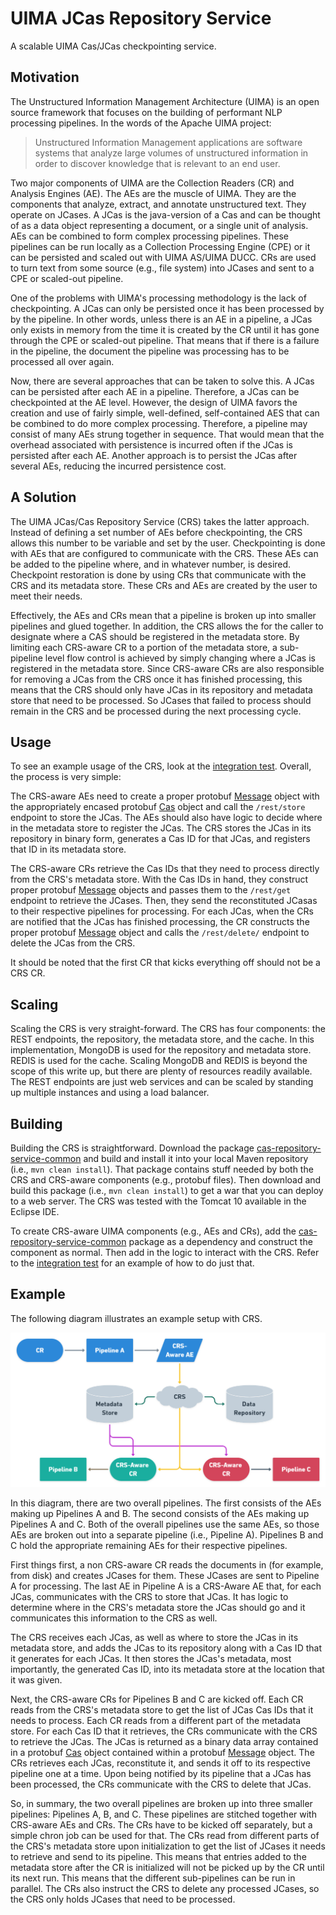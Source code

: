 # UIMA JCas Repository Service
A scalable UIMA Cas/JCas checkpointing service.

## Motivation

The Unstructured Information Management Architecture (UIMA) is an open source framework that focuses on the building of performant NLP processing pipelines. In the words of the Apache UIMA project:

> Unstructured Information Management applications are software systems that analyze large volumes of unstructured information in order to discover knowledge that is relevant to an end user.

Two major components of UIMA are the Collection Readers (CR) and Analysis Engines (AE). The AEs are the muscle of UIMA. They are the components that analyze, extract, and annotate unstructured text. They operate on JCases. A JCas is the java-version of a Cas and can be thought of as a data object representing a document, or a single unit of analysis. AEs can be combined to form complex processing pipelines. These pipelines can be run locally as a Collection Processing Engine (CPE) or it can be persisted and scaled out with UIMA AS/UIMA DUCC. CRs are used to turn text from some source (e.g., file system) into JCases and sent to a CPE or scaled-out pipeline.

One of the problems with UIMA's processing methodology is the lack of checkpointing. A JCas can only be persisted once it has been processed by by the pipeline. In other words, unless there is an AE in a pipeline, a JCas only exists in memory from the time it is created by the CR until it has gone through the CPE or scaled-out pipeline. That means that if there is a failure in the pipeline, the document the pipeline was processing has to be processed all over again.

Now, there are several approaches that can be taken to solve this. A JCas can be persisted after each AE in a pipeline. Therefore, a JCas can be checkpointed at the AE level. However, the design of UIMA favors the creation and use of fairly simple, well-defined, self-contained AES that can be combined to do more complex processing. Therefore, a pipeline may consist of many AEs strung together in sequence. That would mean that the overhead associated with persistence is incurred often if the JCas is persisted after each AE. Another approach is to persist the JCas after several AEs, reducing the incurred persistence cost.

## A Solution

The UIMA JCas/Cas Repository Service (CRS) takes the latter approach. Instead of defining a set number of AEs before checkpointing, the CRS allows this number to be variable and set by the user. Checkpointing is done with AEs that are configured to communicate with the CRS. These AEs can be added to the pipeline where, and in whatever number, is desired. Checkpoint restoration is done by using CRs that communicate with the CRS and its metadata store. These CRs and AEs are created by the user to meet their needs.

Effectively, the AEs and CRs mean that a pipeline is broken up into smaller pipelines and glued together. In addition, the CRS allows the for the caller to designate where a CAS should be registered in the metadata store. By limiting each CRS-aware CR to a portion of the metadata store, a sub-pipeline level flow control is achieved by simply changing where a JCas is registered in the metadata store. Since CRS-aware CRs are also responsible for removing a JCas from the CRS once it has finished processing, this means that the CRS should only have JCas in its repository and metadata store that need to be processed. So JCases that failed to process should remain in the CRS and be processed during the next processing cycle.

## Usage

To see an example usage of the CRS, look at the [integration test](https://github.com/revistek/cas-repository-service/blob/main/src/test/java/com/revistek/web/resources/TestCasRepositoryServiceResource.java). Overall, the process is very simple:

The CRS-aware AEs need to create a proper protobuf [Message](https://github.com/revistek/cas-repository-service-common/blob/main/src/main/proto/Message.proto) object with the appropriately encased protobuf [Cas](https://github.com/revistek/cas-repository-service-common/blob/main/src/main/proto/Cas.proto) object and call the `/rest/store` endpoint to store the JCas. The AEs should also have logic to decide where in the metadata store to register the JCas. The CRS stores the JCas in its repository in binary form, generates a Cas ID for that JCas, and registers that ID in its metadata store.

The CRS-aware CRs retrieve the Cas IDs that they need to process directly from the CRS's metadata store. With the Cas IDs in hand, they construct proper protobuf [Message](https://github.com/revistek/cas-repository-service-common/blob/main/src/main/proto/Message.proto) objects and passes them to the `/rest/get` endpoint to retrieve the JCases. Then, they send the reconstituted JCasas to their respective pipelines for processing. For each JCas, when the CRs are notified that the JCas has finished processing, the CR constructs the proper protobuf [Message](https://github.com/revistek/cas-repository-service-common/blob/main/src/main/proto/Message.proto) object and calls the `/rest/delete/` endpoint to delete the JCas from the CRS.

It should be noted that the first CR that kicks everything off should not be a CRS CR.

## Scaling

Scaling the CRS is very straight-forward. The CRS has four components: the REST endpoints, the repository, the metadata store, and the cache. In this implementation, MongoDB is used for the repository and metadata store. REDIS is used for the cache. Scaling MongoDB and REDIS is beyond the scope of this write up, but there are plenty of resources readily available. The REST endpoints are just web services and can be scaled by standing up multiple instances and using a load balancer.

## Building

Building the CRS is straightforward. Download the package [cas-repository-service-common](https://github.com/revistek/cas-repository-service-common) and build and install it into your local Maven repository (i.e., `mvn clean install`). That package contains stuff needed by both the CRS and CRS-aware components (e.g., protobuf files). Then download and build this package (i.e., `mvn clean install`) to get a war that you can deploy to a web server. The CRS was tested with the Tomcat 10 available in the Eclipse IDE.

To create CRS-aware UIMA components (e.g., AEs and CRs), add the [cas-repository-service-common](https://github.com/revistek/cas-repository-service-common) package as a dependency and construct the component as normal. Then add in the logic to interact with the CRS. Refer to the [integration test](https://github.com/revistek/cas-repository-service/blob/main/src/test/java/com/revistek/web/resources/TestCasRepositoryServiceResource.java) for an example of how to do just that.

## Example

The following diagram illustrates an example setup with CRS.

![CRS Diagram](./CRS.png)

In this diagram, there are two overall pipelines. The first consists of the AEs making up Pipelines A and B. The second consists of the AEs making up Pipelines A and C. Both of the overall pipelines use the same AEs, so those AEs are broken out into a separate pipeline (i.e., Pipeline A). Pipelines B and C hold the appropriate remaining AEs for their respective pipelines.

First things first, a non CRS-aware CR reads the documents in (for example, from disk) and creates JCases for them. These JCases are sent to Pipeline A for processing. The last AE in Pipeline A is a CRS-Aware AE that, for each JCas, communicates with the CRS to store that JCas. It has logic to determine where in the CRS's metadata store the JCas should go and it communicates this information to the CRS as well.

The CRS receives each JCas, as well as where to store the JCas in its metadata store, and adds the JCas to its repository along with a Cas ID that it generates for each JCas. It then stores the JCas's metadata, most importantly, the generated Cas ID, into its metadata store at the location that it was given.

Next, the CRS-aware CRs for Pipelines B and C are kicked off. Each CR reads from the CRS's metadata store to get the list of JCas Cas IDs that it needs to process. Each CR reads from a different part of the metadata store. For each Cas ID that it retrieves, the CRs communicate with the CRS to retrieve the JCas. The JCas is returned as a binary data array contained in a protobuf [Cas](https://github.com/revistek/cas-repository-service-common/blob/main/src/main/proto/Cas.proto) object contained within a protobuf [Message](https://github.com/revistek/cas-repository-service-common/blob/main/src/main/proto/Message.proto) object. The CRs retrieves each JCas, reconstitute it, and sends it off to its respective pipeline one at a time. Upon being notified by its pipeline that a JCas has been processed, the CRs communicate with the CRS to delete that JCas.

So, in summary, the two overall pipelines are broken up into three smaller pipelines: Pipelines A, B, and C. These pipelines are stitched together with CRS-aware AEs and CRs. The CRs have to be kicked off separately, but a simple chron job can be used for that. The CRs read from different parts of the CRS's metadata store upon initialization to get the list of JCases it needs to retrieve and send to its pipeline. This means that entries added to the metadata store after the CR is initialized will not be picked up by the CR until its next run. This means that the different sub-pipelines can be run in parallel. The CRs also instruct the CRS to delete any processed JCases, so the CRS only holds JCases that need to be processed. 
